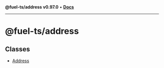**@fuel-ts/address v0.97.0** • [**Docs**](index.md)

***

# @fuel-ts/address

## Classes

- [Address](./Address.md)
